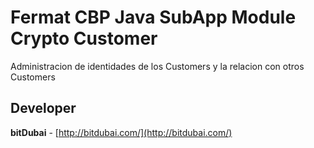# Fermat CBP Java SubApp Module Crypto Customer

Administracion de identidades de los Customers y la relacion con otros Customers

## Developer

**bitDubai** - [http://bitdubai.com/](http://bitdubai.com/)
